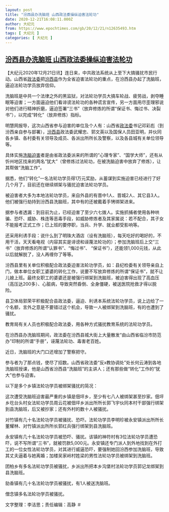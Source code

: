 ```yaml
---
layout: post
title: "汾西县办洗脑班 山西政法委操纵迫害法轮功"
date: 2020-12-21T16:08:11.000Z
author: 大纪元
from: https://www.epochtimes.com/gb/20/12/21/n12635493.htm
tags: [ 大纪元 ]
categories: [ 大纪元 ]
---
```

<!--1608566891000-->
[汾西县办洗脑班 山西政法委操纵迫害法轮功](https://www.epochtimes.com/gb/20/12/21/n12635493.htm)
------

<div>
<p>【大纪元2020年12月21日讯】连日来，中共政法系统从上至下大搞骚扰市民行动。山西省<a href="https://www.epochtimes.com/gb/tag/%E6%94%BF%E6%B3%95%E5%A7%94.html">政法委</a>把<a href="https://www.epochtimes.com/gb/tag/%E6%B1%BE%E8%A5%BF%E5%8E%BF.html">汾西县</a>作为全省迫害法轮功的重点，在汾西县办起了洗脑班，逼迫法轮功学员放弃信仰。</p><p>洗脑班是中共一个法律之外的黑监狱，对法轮功学员大搞车轮战、疲劳战，剥夺睡眠等迫害；一方面逼迫他们看诽谤法轮功的各种谎言宣传，另一方面用尽歪理邪说对他们进行精神折磨，逼迫签署“三书”（放弃修炼的所谓“保证书、悔过书、决裂书”），以完成“转化”（放弃修炼）指标。</p><p>明慧网报导，这次山西省参与迫害的单位及个人有：山西省<a href="https://www.epochtimes.com/gb/tag/%E6%94%BF%E6%B3%95%E5%A7%94.html">政法委</a>书记邓彩彪（到汾西亲自参与部署），<a href="https://www.epochtimes.com/gb/tag/%E6%B1%BE%E8%A5%BF%E5%8E%BF.html">汾西县</a>政法委武耀忠、郭文英以及国保人员田亚明，并伙同各乡镇、各村委有关领导及成员、各派出所所长及警察，以及各县城有关单位领导等。</p><p>具体实施<a href="https://www.epochtimes.com/gb/tag/%E6%B4%97%E8%84%91%E8%BF%AB%E5%AE%B3.html">洗脑迫害</a>者是由省政法委派来的所谓的“心理专家”、“国学大师”，还有从忻州地区找来的两名“犹大”（曾修炼过法轮功，在被洗脑迫害中放弃了修炼），让其帮做“洗脑工作”。</p><p>据悉，他们“转化”一名法轮功学员得1万元奖励，从蓄谋到实施迫害已经进行了好几个月了，目前还在继续绑架与骚扰迫害法轮功学员。</p><p>被迫害者大多为本地法轮功学员，来自外县的有晋中1人、晋城2人、其它县3人。他们被强行劫持到汾西县洗脑班，其中有的还被戴着手铐绑架进来。</p><p>据参与者透漏：到目前为止，已经迫害了至少六七拨人。实施抓捕者使用各种哄骗、恐吓、威胁、株连等恶毒手段，如威胁修炼者及其家属说：若不配合，其子女不能报考正式工作；已上班的要停职，当兵、升学、就业都受影响等。</p><p>还采用利诱手段：说什么到了明珠大酒店（设有洗脑班），每天吃好的喝好的，不用干活，天天看电视（内容其实是诽谤和诬蔑法轮功的）；参加洗脑班后上交“三书”（放弃修炼的所谓“认罪书”、“悔过书”、 “保证书”），还能领1,000元钱，从此以后就解脱了，没人再缠你了等等。</p><p>汾西县里有关单位积极配合政法委迫害法轮功学员，如：县纪检委有关领导亲自上门，做本单位女职工婆婆的转化工作，说要不写放弃修炼的所谓“保证书”，就不让儿媳上班。最终女职工的婆婆还是被强行绑架到洗脑班，被迫害得出现了高血压（高压达200多）、心脏病，导致突然昏倒、全身僵硬，被送医院抢救才得以脱险。</p><p>县卫体局郭荣平积极配合县政法委，逼迫、利诱本系统法轮功学员，说上边给了一个名额，言外之意是不要错过这个机会，导致一人被绑架到洗脑班，有的也遭到了骚扰。</p><p>教育局有关人员也积极配合政法委，用各种方式骚扰教育系统的法轮功学员。</p><p>在汾西县办洗脑班期间，政法委在汾西县城大街上大量散发“由山西省临汾市防范办”印制的所谓“手册”，诬蔑法轮功、毒害老百姓。</p><p>近日，洗脑班的大门口还增加了警察把守。</p><p>参与者为了那点钱，使尽了招数。山西省政法委“反x教协调处”处长何云涛到各地洗脑班授课，他是山西省汾西县“洗脑班”的主讲人；还有那些做“转化”工作的“犹大”也参与迫害。</p><p>以下是多个乡镇法轮功学员被绑架骚扰的简况：</p><p>这次遭受洗脑班迫害最严重的乡镇是佃坪乡，至少有七八人被绑架甚至抄家。佃坪乡圪台头村女法轮功学员周云花被佃坪乡派出所所长郭飞宇伙同本村干部强行绑架到县洗脑班，后又被抄家；还有外村的数十人被骚扰。</p><p>对竹镇有几十名法轮功学员被骚扰、恐吓。法轮功学员李明珍被永安镇派出所所长董耀林、对竹镇派出所所长郭红兵强行绑架到县洗脑班。</p><p>永安镇有几十名法轮功学员被恐吓、骚扰。该镇的神符村有3位法轮功学员遭恐吓，说不写所谓“三书”，就被罚款5,000元。永安镇还专门派人到外地找到在外打工的一位女性法轮功学员，对其进行威逼恐吓，要强制她回汾西参加洗脑班，导致其丈夫逼着与她离婚；加楼吴家岭村姓梁的男性法轮功学员被绑架到洗脑班。</p><p>团柏乡有多名法轮功学员被骚扰，乡派出所把本乡沟堡村法轮功学员郭记龙绑架到县洗脑班。</p><p>勍香镇有几十名法轮功学员被骚扰，有1人被送洗脑班。</p><p>僧念镇多名法轮功学员被骚扰。</p><p>文字整理：李洁思；责任编辑：高静 ＃</p>
</div>
